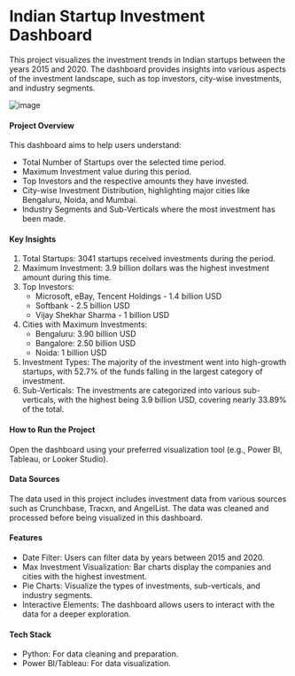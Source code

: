 # Indian Startup Investment Dashboard
This project visualizes the investment trends in Indian startups between the years 2015 and 2020. The dashboard provides insights into various aspects of the investment landscape, such as top investors, city-wise investments, and industry segments.

![image](https://github.com/saikatb2000/Startup_funding_powerBI/blob/main/Power_BI.gif)


<h4>Project Overview</h4>
This dashboard aims to help users understand:
<ul>
  <li>Total Number of Startups over the selected time period.</li>
  <li>Maximum Investment value during this period.</li>
  <li>Top Investors and the respective amounts they have invested.</li>
  <li>City-wise Investment Distribution, highlighting major cities like Bengaluru, Noida, and Mumbai.</li>
  <li>Industry Segments and Sub-Verticals where the most investment has been made.</li>
</ul>


<h4>Key Insights</h4>
<ol>
  <li>Total Startups: 3041 startups received investments during the period.</li>
  <li>Maximum Investment: 3.9 billion dollars was the highest investment amount during this time.</li>
  <li>Top Investors:
      <ul>
        <li>Microsoft, eBay, Tencent Holdings - 1.4 billion USD</li>
        <li>Softbank - 2.5 billion USD</li>
        <li>Vijay Shekhar Sharma - 1 billion USD</li>
      </ul>
  </li>
  <li>Cities with Maximum Investments:
    <ul>
      <li>Bengaluru: 3.90 billion USD</li>
      <li>Bangalore: 2.50 billion USD</li>
      <li>Noida: 1 billion USD</li>
    </ul>
  </li>
  <li>Investment Types: The majority of the investment went into high-growth startups, with 52.7% of the funds falling in the largest category of investment.</li>
  <li>Sub-Verticals: The investments are categorized into various sub-verticals, with the highest being 3.9 billion USD, covering nearly 33.89% of the total.</li>
  
</ol>
<h4>How to Run the Project</h4>
Open the dashboard using your preferred visualization tool (e.g., Power BI, Tableau, or Looker Studio).
<h4>Data Sources</h4>
The data used in this project includes investment data from various sources such as Crunchbase, Tracxn, and AngelList. The data was cleaned and processed before being visualized in this dashboard.

<h4>Features</h4>
<ul>
  <li>Date Filter: Users can filter data by years between 2015 and 2020.</li>
  <li>Max Investment Visualization: Bar charts display the companies and cities with the highest investment.</li>
  <li>Pie Charts: Visualize the types of investments, sub-verticals, and industry segments.</li>
  <li>Interactive Elements: The dashboard allows users to interact with the data for a deeper exploration.</li>
</ul>




<h4>Tech Stack</h4>
<ul>
  <li>Python: For data cleaning and preparation.</li>
  <li>Power BI/Tableau: For data visualization.</li>
</ul>

